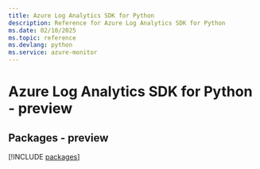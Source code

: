 ```yaml
---
title: Azure Log Analytics SDK for Python
description: Reference for Azure Log Analytics SDK for Python
ms.date: 02/10/2025
ms.topic: reference
ms.devlang: python
ms.service: azure-monitor
---
```

# Azure Log Analytics SDK for Python - preview
## Packages - preview
[!INCLUDE [packages](log-analytics-index.md)]
